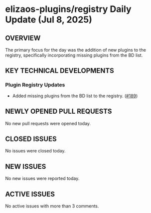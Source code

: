 # elizaos-plugins/registry Daily Update (Jul 8, 2025)
## OVERVIEW 
The primary focus for the day was the addition of new plugins to the registry, specifically incorporating missing plugins from the BD list.

## KEY TECHNICAL DEVELOPMENTS

### Plugin Registry Updates
*   Added missing plugins from the BD list to the registry. ([#189](https://github.com/elizaos-plugins/registry/pull/189))

## NEWLY OPENED PULL REQUESTS
No new pull requests were opened today.

## CLOSED ISSUES
No issues were closed today.

## NEW ISSUES
No new issues were reported today.

## ACTIVE ISSUES
No active issues with more than 3 comments.